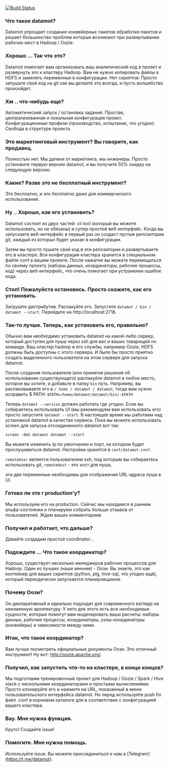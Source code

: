 [![Build Status](https://travis-ci.org/datamoth/datamoth.svg?branch=master)](https://travis-ci.org/datamoth/datamoth)

### Что такое datamot?

Datamot упрощает создание конвейерных пакетов обработки пакетов и решает большинство проблем
которые возникают при развертывании рабочих мест в Hadoop / Oozie.

### Хорошо ... Так что это?

Datamot помогает вам организовать ваш аналитический код в проект и развернуть
это к кластеру Hadoop. Вам не нужно копировать файлы в HDFS и заменять
переменные в конфигурации. Нет скриптов. Просто запушьте свой код на git
как вы делаете это всегда, и пусть волшебство произойдет.

### Хм .. что-нибудь еще?

Автоматический запуск / остановка заданий. Простая, централизованная и локальная конфигурация
проект. Конфигурационные профили (производство, испытание, что угодно). Свобода в структуре проекта.

### Это маркетинговый инструмент? Вы говорите, как продавец.

Полностью нет. Мы далеки от маркетинга, мы инженеры. Просто установите первую
версию datamot, и вы получите 50% скидку на следующую версию.

### Какие? Разве это не бесплатный инструмент?

Это бесплатно, и это бесплатно даже для коммерческого использования.

### Ну .. Хорошо, как его установить?

Datamot состоит из двух частей: cli tool (который вы можете использовать, но не
обязаны) и супер простой веб-интерфейс. Когда вы запускаете веб-интерфейс в первый раз
он создаст пустые репозитории git, каждый из которых будет указан в конфигурации.

Затем вы просто пушите свой код в эти репозитории и развертываете его в кластере.
Вся конфигурация кластера хранится в специальном файле conf в вашем проекте.
После нажатия вы можете перемещаться по своему проекту (наборы данных, координаторы, рабочие процессы,
код) через веб-интерфейс, что очень помогает при устранении ошибок кода.

### Стоп! Пожалуйста остановись. Просто скажите, как его установить.

Загрузите дистрибутив. Распакуйте его. Запустите `datamot / bin / datamot --start`. Перейдите на
http://localhost:2718.

### Так-то лучше. Теперь, как установить его, правильно?

Обычно вам необходимо установить datamot на какой-либо сервер, который доступен для пуша
через ssh для вас и ваших товарищей по команде. Ваш кластер hadoop и его службы, например
Oozie, HDFS должны быть доступны с этого сервера. И было бы просто приятно
создать выделенного пользователя на этом сервере для запуска datamot.

После создания пользователя (или принятия решения об использовании существующего) распакуйте datamot
в любое место, которое вы хотите, и добавьте в папку `bin` путь. Например, вы распаковываете его в `/ home / datamot / datamot`, тогда вам нужно исправить $ PATH:
`$PATH=/home/datamot/datamot/bin/:$PATH`

Теперь `datamot --version` должен работать где угодно. Если вы собираетесь использовать UI
(мы рекомендуем вам использовать его) просто запустите `datamot --start`. В настоящее время мы работаем
над установкой datamot в качестве сервиса. Пока вы можете использовать screen для запуска отсоединенного
datamot вот так:

`screen -dmS datamot datamot --start`

Вы можете изменить ip по умолчанию и порт, на котором будет прослушиваться datamot. Настройки хранятся в
`conf/datamot.conf`.

`remoteUser` является пользователем ssh, под которым вы собираетесь использовать git,
`remoteHost` - это хост для пуша,

эти две переменные необходимы для отображения URL-адреса пуша в UI.

### Готово ли это r production'у?

Мы используем его на production. Сейчас мы находимся в раннем альфа-состоянии и планируем
собрать больше отзывов от пользователей. Ждем ваших комментариев.

### Получил и работает, что дальше?

Давайте создадим простой coordinator...

### Подождите ... Что такое координатор?

Хорошо, существует несколько менеджеров рабочих процессов для Hadoop. Один из лучших (наше
мнение) - Оози. Вы знаете, это как контейнер для ваших скриптов (python, pig,
hive-sql, что угодно ещё), который периодически запускается планировщиком.

### Почему Оози?

Он декларативный и идеально подходит для современного взгляда на неизменную архитектуру.
У него для этого есть все необходимые сущности, которые помогут вам моделировать ваши расчеты: наборы данных,
рабочие процессы, координаторы, узлы-координаторы (конвейеры) и зависимости
между ними.

### Итак, что такое координатор?

Вам лучше посмотреть официальные документы Оози. Это отличный инструмент! Ну вот:
http://oozie.apache.org/.

### Получил, как запустить что-то на кластере, в конце концов?

Мы подготовим тренировочный проект для Hadoop / Oozie / Spark / Hive stack с несколькими
координаторами и простыми вычислениями. Просто клонируйте его и
нажмите на URL, показанный в меню пользовательского интерфейса datamot. Но перед используйте 
push fix файл .conf в корневом каталоге для в  соответствие с конфигурацией вашего кластера.

### Вау. Мне нужна функция.

Круто! Создайте issue!

### Помогите. Мне нужна помощь.

Используйте issue. Вы можете присоединиться к нам в [Telegram] (https://t.me/datamot).
